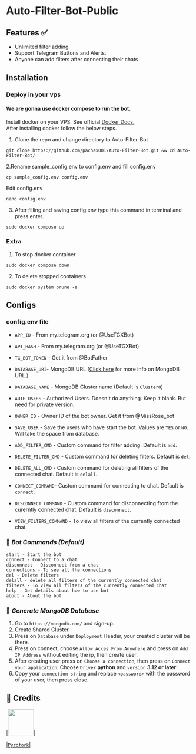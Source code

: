 # Auto-Filter-Bot-Public

## Features ✅
- Unlimited filter adding.
- Support Telegram Buttons and Alerts.
- Anyone can add filters after connecting their chats

## Installation

### Deploy in your vps
#### We are gonna use docker compose to run the bot.
Install docker on your VPS. See official [Docker Docs.](https://docs.docker.com/engine/install/ubuntu/)
<br> After installing docker follow the below steps.</br>
1. Clone the repo and change directory to Auto-Filter-Bot
```
git clone https://github.com/pachax001/Auto-Filter-Bot.git && cd Auto-Filter-Bot/
```
2.Rename sample_config.env to config.env and fill config.env
```
cp sample_config.env config.env
```
Edit config.env
```
nano config.env
```
3. After filling and saving config.env type this command in terminal and press enter.
 ```
sudo docker compose up
```
### Extra

1. To stop docker container
 ```
sudo docker compose down
```
2. To delete stopped containers.
```
sudo docker system prune -a
```

## Configs
### config.env file

- `APP_ID`        - From my.telegram.org (or @UseTGXBot)

- `API_HASH`      - From my.telegram.org (or @UseTGXBot)

- `TG_BOT_TOKEN` - Get it from @BotFather
-  `DATABASE_URI`- MongoDB URL ([Click here](https://github.com/pachax001/Auto-Filter-Bot/blob/main/README.md#-generate-mongodb-database) for more info on MongoDB URL.)
-  `DATABASE_NAME` - MongoDB Cluster name (Default is `Cluster0`)
-  `AUTH_USERS` - Authorized Users. Doesn't do anything. Keep it blank. But need for private version.
-  `OWNER_ID` - Owner ID of the bot owner. Get it from @MissRose_bot
-  `SAVE_USER` - Save the users who have start the bot. Values are `YES` or `NO`. Will take the space from database.
-  `ADD_FILTER_CMD` - Custom command for filter adding. Default is `add`.
-  `DELETE_FILTER_CMD` - Custom command for deleting filters. Default is `del`.
-  `DELETE_ALL_CMD` - Custom command for deleting all filters of the connected chat. Default is `delall`.
-  `CONNECT_COMMAND`- Custom command for connecting to chat. Default is `connect`.
-  `DISCONNECT_COMMAND` - Custom command for disconnecting from the curerntly connected chat. Default is `disconnect`.
-  `VIEW_FILTERS_COMMAND` - To view all filters of the currently connected chat.


### 🤖 ***Bot Commands (Default)***
```
start - Start the bot
connect - Connect to a chat
disconnect - Disconnect from a chat
connections - To see all the connections
del - Delete filters
delall - delete all filters of the currently connected chat
filters - To view all filters of the currently connected chat
help - Get details about how to use bot
about - About the bot
```
### 📡 ***Generate MongoDB Database***

1. Go to `https://mongodb.com/` and sign-up.
2. Create Shared Cluster.
3. Press on `Database` under `Deployment` Header, your created cluster will be there.
5. Press on connect, choose `Allow Acces From Anywhere` and press on `Add IP Address` without editing the ip, then create user.
6. After creating user press on `Choose a connection`, then press on `Connect your application`. Choose `Driver` **python** and `version` **3.12 or later**.
7. Copy your `connection string` and replace `<password>` with the password of your user, then press close.

## 🏅 **Credits**
|<img width="70" src="https://avatars.githubusercontent.com/u/88532565">|

|[`Pyrofork`](https://github.com/Mayuri-Chan/pyrofork)|

